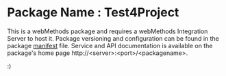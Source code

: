 # Package Name : Test4Project
This is a webMethods package and requires a webMethods Integration Server to host it. Package versioning and configuration can be found in the package [manifest](./Test4Project/manifest.v3) file. Service and API documentation is available on the package's home page http://&lt;server&gt;:&lt;port&gt;/&lt;packagename>.

:)
